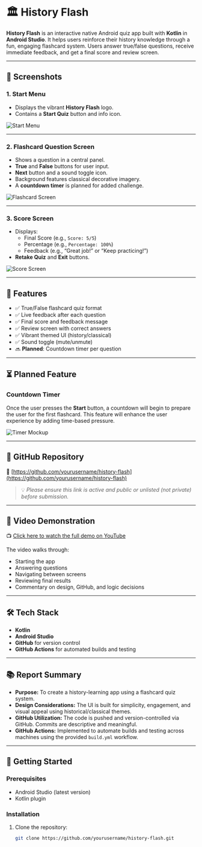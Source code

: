 # 🏛️ History Flash

**History Flash** is an interactive native Android quiz app built with **Kotlin** in **Android Studio**. It helps users reinforce their history knowledge through a fun, engaging flashcard system. Users answer true/false questions, receive immediate feedback, and get a final score and review screen.

---

## 📸 Screenshots

### 1. Start Menu
- Displays the vibrant **History Flash** logo.
- Contains a **Start Quiz** button and info icon.

![Start Menu](https://github.com/user-attachments/assets/0c00d2a3-3db3-491a-aca0-d47b5efa59d6)

---

### 2. Flashcard Question Screen
- Shows a question in a central panel.
- **True** and **False** buttons for user input.
- **Next** button and a sound toggle icon.
- Background features classical decorative imagery.
- A **countdown timer** is planned for added challenge.

![Flashcard Screen](https://github.com/user-attachments/assets/0135c075-d702-46a1-ac80-e2bffbf44799)

---

### 3. Score Screen
- Displays:
  - Final Score (e.g., `Score: 5/5`)
  - Percentage (e.g., `Percentage: 100%`)
  - Feedback (e.g., “Great job!” or “Keep practicing!”)
- **Retake Quiz** and **Exit** buttons.

![Score Screen](https://github.com/user-attachments/assets/b05b7532-2fb5-4f0a-a4af-4c7207eb0232)

---

## 🧠 Features

- ✅ True/False flashcard quiz format
- ✅ Live feedback after each question
- ✅ Final score and feedback message
- ✅ Review screen with correct answers
- ✅ Vibrant themed UI (history/classical)
- ✅ Sound toggle (mute/unmute)
- 🔜 **Planned**: Countdown timer per question

---

## ⏳ Planned Feature

### Countdown Timer
Once the user presses the **Start** button, a countdown will begin to prepare the user for the first flashcard. This feature will enhance the user experience by adding time-based pressure.

![Timer Mockup](https://github.com/user-attachments/assets/06051736-865b-4165-ab07-b5522ac1d01c)

---

## 📁 GitHub Repository

🔗 [https://github.com/yourusername/history-flash](https://github.com/yourusername/history-flash)

> 💡 *Please ensure this link is active and public or unlisted (not private) before submission.*

---

## 🎥 Video Demonstration

📺 [Click here to watch the full demo on YouTube](https://youtu.be/ktm1-UCHcW8)

The video walks through:
- Starting the app
- Answering questions
- Navigating between screens
- Reviewing final results
- Commentary on design, GitHub, and logic decisions

---

## 🛠️ Tech Stack

- **Kotlin**
- **Android Studio**
- **GitHub** for version control
- **GitHub Actions** for automated builds and testing

---

## 📚 Report Summary

- **Purpose:** To create a history-learning app using a flashcard quiz system.
- **Design Considerations:** The UI is built for simplicity, engagement, and visual appeal using historical/classical themes.
- **GitHub Utilization:** The code is pushed and version-controlled via GitHub. Commits are descriptive and meaningful.
- **GitHub Actions:** Implemented to automate builds and testing across machines using the provided `build.yml` workflow.

---

## 🔧 Getting Started

### Prerequisites
- Android Studio (latest version)
- Kotlin plugin

### Installation
1. Clone the repository:
   ```bash
   git clone https://github.com/yourusername/history-flash.git
